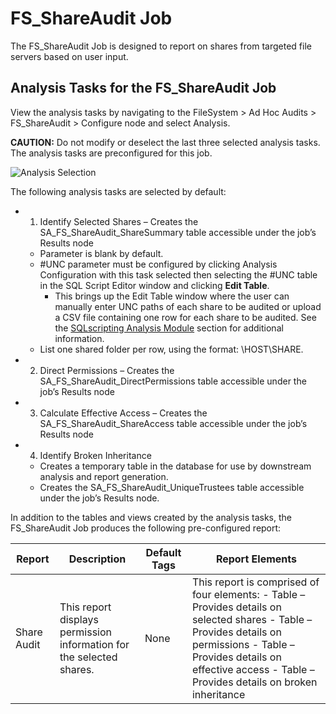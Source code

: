 # FS_ShareAudit Job

The FS_ShareAudit Job is designed to report on shares from targeted file servers based on user
input.

## Analysis Tasks for the FS_ShareAudit Job

View the analysis tasks by navigating to the FileSystem > Ad Hoc Audits > FS_ShareAudit > Configure
node and select Analysis.

**CAUTION:** Do not modify or deselect the last three selected analysis tasks. The analysis tasks
are preconfigured for this job.

![Analysis Selection](/img/product_docs/accessanalyzer/11.6/solutions/filesystem/adhocaudits/shareauditanalysis.webp)

The following analysis tasks are selected by default:

-   1. Identify Selected Shares – Creates the SA_FS_ShareAudit_ShareSummary table accessible under
       the job’s Results node
    - Parameter is blank by default.
    - #UNC parameter must be configured by clicking Analysis Configuration with this task selected
      then selecting the #UNC table in the SQL Script Editor window and clicking **Edit Table**.
        - This brings up the Edit Table window where the user can manually enter UNC paths of each
          share to be audited or upload a CSV file containing one row for each share to be audited.
          See the
          [SQLscripting Analysis Module](/docs/accessanalyzer/11.6/admin/analysis/sqlscripting.md)
          section for additional information.
    - List one shared folder per row, using the format: \\HOST\SHARE.
-   2. Direct Permissions – Creates the SA_FS_ShareAudit_DirectPermissions table accessible under
       the job’s Results node
-   3. Calculate Effective Access – Creates the SA_FS_ShareAudit_ShareAccess table accessible under
       the job’s Results node
-   4. Identify Broken Inheritance
    - Creates a temporary table in the database for use by downstream analysis and report
      generation.
    - Creates the SA_FS_ShareAudit_UniqueTrustees table accessible under the job’s Results node.

In addition to the tables and views created by the analysis tasks, the FS_ShareAudit Job produces
the following pre-configured report:

| Report      | Description                                                          | Default Tags | Report Elements                                                                                                                                                                                                                    |
| ----------- | -------------------------------------------------------------------- | ------------ | ---------------------------------------------------------------------------------------------------------------------------------------------------------------------------------------------------------------------------------- |
| Share Audit | This report displays permission information for the selected shares. | None         | This report is comprised of four elements: - Table – Provides details on selected shares - Table – Provides details on permissions - Table – Provides details on effective access - Table – Provides details on broken inheritance |
